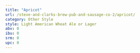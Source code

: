 ```yaml
---
title: "Apricot"
url: /steve-and-clarks-brew-pub-and-sausage-co-2/apricot/
category: Other Style
style: Light American Wheat Ale or Lager
abv: 0
ibu: 0
srm: 0
upc: 0
---
```


